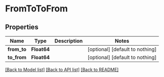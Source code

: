 # FromToToFrom

## Properties

Name | Type | Description | Notes
------------ | ------------- | ------------- | -------------
**from_to** | **Float64** |  | [optional] [default to nothing]
**to_from** | **Float64** |  | [optional] [default to nothing]

[[Back to Model list]](../README.md#models) [[Back to API list]](../README.md#api-endpoints) [[Back to README]](../README.md)
